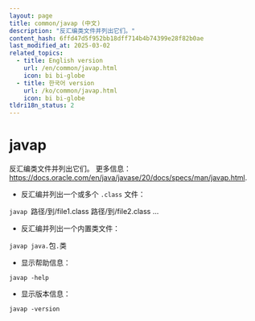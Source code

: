 ```yaml
---
layout: page
title: common/javap (中文)
description: "反汇编类文件并列出它们。"
content_hash: 6ffd47d5f952bb18dff714b4b74399e28f82b0ae
last_modified_at: 2025-03-02
related_topics:
  - title: English version
    url: /en/common/javap.html
    icon: bi bi-globe
  - title: 한국어 version
    url: /ko/common/javap.html
    icon: bi bi-globe
tldri18n_status: 2
---
```

# javap

反汇编类文件并列出它们。
更多信息：<https://docs.oracle.com/en/java/javase/20/docs/specs/man/javap.html>.

- 反汇编并列出一个或多个 `.class` 文件：

`javap `<span class="tldr-var badge badge-pill bg-dark-lm bg-white-dm text-white-lm text-dark-dm font-weight-bold">路径/到/file1.class 路径/到/file2.class ...</span>

- 反汇编并列出一个内置类文件：

`javap java.`<span class="tldr-var badge badge-pill bg-dark-lm bg-white-dm text-white-lm text-dark-dm font-weight-bold">包</span>`.`<span class="tldr-var badge badge-pill bg-dark-lm bg-white-dm text-white-lm text-dark-dm font-weight-bold">类</span>

- 显示帮助信息：

`javap -help`

- 显示版本信息：

`javap -version`
